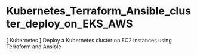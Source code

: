 # Kubernetes_Terraform_Ansible_cluster_deploy_on_EKS_AWS
[ Kubernetes ] Deploy a Kubernetes cluster on EC2 instances using Terraform and Ansible
